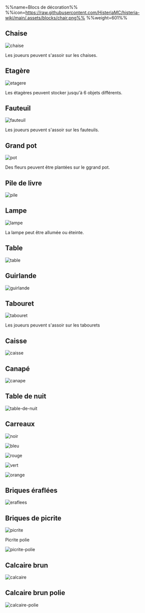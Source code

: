 %%name=Blocs de décoration%%
%%icon=https://raw.githubusercontent.com/HisteriaMC/histeria-wiki/main/.assets/blocks/chair.png%%
%%weight=601%%

## Chaise

![chaise](https://raw.githubusercontent.com/HisteriaMC/histeria-wiki/main/.assets/blocks/chair.png)

Les joueurs peuvent s'assoir sur les chaises.

## Etagère

![etagere](https://raw.githubusercontent.com/HisteriaMC/histeria-wiki/main/.assets/blocks/shelf.webp)

Les étagères peuvent stocker jusqu'à 6 objets différents.

## Fauteuil

![fauteuil](https://raw.githubusercontent.com/HisteriaMC/histeria-wiki/main/.assets/blocks/armchair.png)

Les joueurs peuvent s'assoir sur les fauteuils.

## Grand pot

![pot](https://raw.githubusercontent.com/HisteriaMC/histeria-wiki/main/.assets/blocks/big-pot.png)

Des fleurs peuvent être plantées sur le ggrand pot.

## Pile de livre

![pile](https://raw.githubusercontent.com/HisteriaMC/histeria-wiki/main/.assets/blocks/book-pile.png)

## Lampe

![lampe](https://raw.githubusercontent.com/HisteriaMC/histeria-wiki/main/.assets/blocks/lamp.webp)

La lampe peut être allumée ou éteinte.

## Table

![table](https://raw.githubusercontent.com/HisteriaMC/histeria-wiki/main/.assets/blocks/table.png)

## Guirlande

![guirlande](https://raw.githubusercontent.com/HisteriaMC/histeria-wiki/main/.assets/blocks/tinsel.webp)

## Tabouret

![tabouret](https://raw.githubusercontent.com/HisteriaMC/histeria-wiki/main/.assets/blocks/stools.png)

Les joueurs peuvent s'assoir sur les tabourets

## Caisse 

![caisse](https://raw.githubusercontent.com/HisteriaMC/histeria-wiki/main/.assets/blocks/crate.png)

## Canapé

![canape](https://raw.githubusercontent.com/HisteriaMC/histeria-wiki/main/.assets/blocks/couch.png)

## Table de nuit

![table-de-nuit](https://raw.githubusercontent.com/HisteriaMC/histeria-wiki/main/.assets/blocks/beside-cabinet.png)

## Carreaux

![noir](https://raw.githubusercontent.com/HisteriaMC/histeria-wiki/main/.assets/blocks/black-tile.png)

![bleu](https://raw.githubusercontent.com/HisteriaMC/histeria-wiki/main/.assets/blocks/blue-tile.png)

![rouge](https://raw.githubusercontent.com/HisteriaMC/histeria-wiki/main/.assets/blocks/red-tile.png)

![vert](https://raw.githubusercontent.com/HisteriaMC/histeria-wiki/main/.assets/blocks/green-tile.png)

![orange](https://raw.githubusercontent.com/HisteriaMC/histeria-wiki/main/.assets/blocks/orange-tile.png)

## Briques éraflées

![eraflees](https://raw.githubusercontent.com/HisteriaMC/histeria-wiki/main/.assets/blocks/scoffed-bricks.png)

## Briques de picrite

![picrite](https://raw.githubusercontent.com/HisteriaMC/histeria-wiki/main/.assets/blocks/picrite-bricks.png)

Picrite polie

![picrite-polie](https://raw.githubusercontent.com/HisteriaMC/histeria-wiki/main/.assets/blocks/polished-picrite.png)

## Calcaire brun

![calcaire](https://raw.githubusercontent.com/HisteriaMC/histeria-wiki/main/.assets/blocks/gutter.png)

## Calcaire brun polie

![calcaire-polie](https://raw.githubusercontent.com/HisteriaMC/histeria-wiki/main/.assets/blocks/polished-gutter.png)

